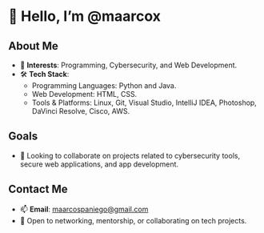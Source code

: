 # 👋 Hello, I’m @maarcox

## About Me  
- 👀 **Interests**: Programming, Cybersecurity, and Web Development.  
- 🛠️ **Tech Stack**:  
  - Programming Languages: Python and Java.  
  - Web Development: HTML, CSS.  
  - Tools & Platforms: Linux, Git, Visual Studio, IntelliJ IDEA, Photoshop, DaVinci Resolve, Cisco, AWS.  

## Goals  
- 💞️ Looking to collaborate on projects related to cybersecurity tools, secure web applications, and app development.  
## Contact Me  
- 📫 **Email**: maarcospaniego@gmail.com  
- 💬 Open to networking, mentorship, or collaborating on tech projects.

  


